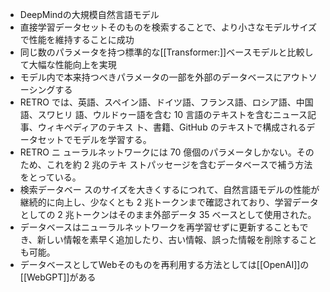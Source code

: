 - DeepMindの大規模自然言語モデル
- 直接学習データセットそのものを検索することで、より小さなモデルサイズで性能を維持することに成功
- 同じ数のパラメータを持つ標準的な[[Transformer:]]ベースモデルと比較して大幅な性能向上を実現
- モデル内で本来持つべきパラメータの一部を外部のデータベースにアウトソーシングする
- RETRO では、英語、スペイン語、ドイツ語、フランス語、ロシア語、中国語、スワヒリ 語、ウルドゥー語を含む 10 言語のテキストを含むニュース記事、ウィキペディアのテキス ト、書籍、GitHub のテキストで構成されるデータセットでモデルを学習する。
- RETRO ニ ューラルネットワークには 70 億個のパラメータしかない。そのため、これを約 2 兆のテキ ストパッセージを含むデータベースで補う方法をとっている。
- 検索データベー スのサイズを大きくするにつれて、自然言語モデルの性能が継続的に向上し、少なくとも 2 兆トークンまで確認されており、学習データとしての 2 兆トークンはそのまま外部データ 35 ベースとして使用された。
- データベースはニューラルネットワークを再学習せずに更新することもでき、新しい情報を素早く追加したり、古い情報、誤った情報を削除することも可能。
- データベースとしてWebそのものを再利用する方法としては[[OpenAI]]の[[WebGPT]]がある